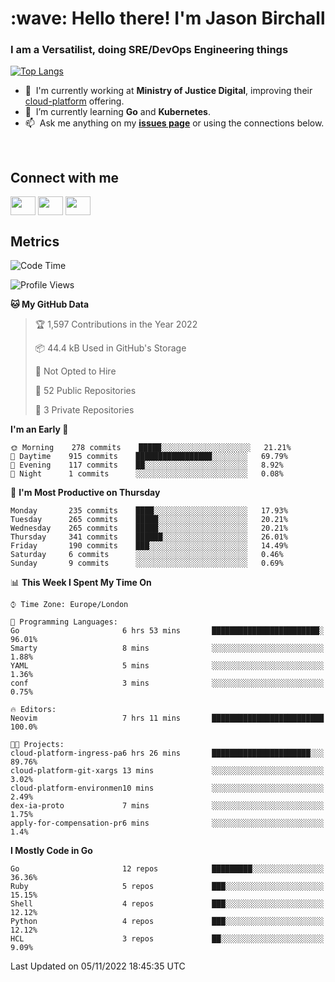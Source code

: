 <h1 align="left" id="jason-title">:wave: Hello there! I'm Jason Birchall</h1>
<h3 align="left">I am a Versatilist, doing SRE/DevOps Engineering things</h3>

[![Top Langs](https://github-readme-stats.vercel.app/api?username=jasonBirchall&show_icons=true&count_private=true&include_all_commits=true&theme=gruvbox)](https://github.com/anuraghazra/github-readme-stats)

- :office: &nbsp;I'm currently working at **Ministry of Justice Digital**, improving their [cloud-platform](https://github.com/ministryofjustice/cloud-platform) offering.
- :seedling: &nbsp;I’m currently learning **Go** and **Kubernetes**.
- :mailbox: &nbsp;Ask me anything on my **[issues page]** or using the connections below.


<br>

<h2>Connect with me</h2>
<p>
<a href="https://twitter.com/jsonBirchall" target="blank"><img align="center" src="https://cdn.jsdelivr.net/npm/simple-icons@3.0.1/icons/twitter.svg" alt="" height="30" width="40" /></a>
<a href="https://keybase.io/json0" target="blank"><img align="center" src="https://cdn.jsdelivr.net/npm/simple-icons@3.0.1/icons/keybase.svg" alt="" height="30" width="40" /></a>
<a href="https://www.reddit.com/user/kakorate" target="blank"><img align="center" src="https://cdn.jsdelivr.net/npm/simple-icons@3.0.1/icons/reddit.svg" alt="" height="30" width="40" /></a>
</p>

<h2>Metrics</h2>

<!--START_SECTION:waka-->
![Code Time](http://img.shields.io/badge/Code%20Time-827%20hrs%2052%20mins-blue)

![Profile Views](http://img.shields.io/badge/Profile%20Views-0-blue)

**🐱 My GitHub Data** 

> 🏆 1,597 Contributions in the Year 2022
 > 
> 📦 44.4 kB Used in GitHub's Storage 
 > 
> 🚫 Not Opted to Hire
 > 
> 📜 52 Public Repositories 
 > 
> 🔑 3 Private Repositories  
 > 
**I'm an Early 🐤** 

```text
🌞 Morning    278 commits    █████░░░░░░░░░░░░░░░░░░░░   21.21% 
🌆 Daytime    915 commits    █████████████████░░░░░░░░   69.79% 
🌃 Evening    117 commits    ██░░░░░░░░░░░░░░░░░░░░░░░   8.92% 
🌙 Night      1 commits      ░░░░░░░░░░░░░░░░░░░░░░░░░   0.08%

```
📅 **I'm Most Productive on Thursday** 

```text
Monday       235 commits    ████░░░░░░░░░░░░░░░░░░░░░   17.93% 
Tuesday      265 commits    █████░░░░░░░░░░░░░░░░░░░░   20.21% 
Wednesday    265 commits    █████░░░░░░░░░░░░░░░░░░░░   20.21% 
Thursday     341 commits    ██████░░░░░░░░░░░░░░░░░░░   26.01% 
Friday       190 commits    ███░░░░░░░░░░░░░░░░░░░░░░   14.49% 
Saturday     6 commits      ░░░░░░░░░░░░░░░░░░░░░░░░░   0.46% 
Sunday       9 commits      ░░░░░░░░░░░░░░░░░░░░░░░░░   0.69%

```


📊 **This Week I Spent My Time On** 

```text
⌚︎ Time Zone: Europe/London

💬 Programming Languages: 
Go                       6 hrs 53 mins       ████████████████████████░   96.01% 
Smarty                   8 mins              ░░░░░░░░░░░░░░░░░░░░░░░░░   1.88% 
YAML                     5 mins              ░░░░░░░░░░░░░░░░░░░░░░░░░   1.36% 
conf                     3 mins              ░░░░░░░░░░░░░░░░░░░░░░░░░   0.75%

🔥 Editors: 
Neovim                   7 hrs 11 mins       █████████████████████████   100.0%

🐱‍💻 Projects: 
cloud-platform-ingress-pa6 hrs 26 mins       ██████████████████████░░░   89.76% 
cloud-platform-git-xargs 13 mins             ░░░░░░░░░░░░░░░░░░░░░░░░░   3.02% 
cloud-platform-environmen10 mins             ░░░░░░░░░░░░░░░░░░░░░░░░░   2.49% 
dex-ia-proto             7 mins              ░░░░░░░░░░░░░░░░░░░░░░░░░   1.75% 
apply-for-compensation-pr6 mins              ░░░░░░░░░░░░░░░░░░░░░░░░░   1.4%

```

**I Mostly Code in Go** 

```text
Go                       12 repos            █████████░░░░░░░░░░░░░░░░   36.36% 
Ruby                     5 repos             ███░░░░░░░░░░░░░░░░░░░░░░   15.15% 
Shell                    4 repos             ███░░░░░░░░░░░░░░░░░░░░░░   12.12% 
Python                   4 repos             ███░░░░░░░░░░░░░░░░░░░░░░   12.12% 
HCL                      3 repos             ██░░░░░░░░░░░░░░░░░░░░░░░   9.09%

```



 Last Updated on 05/11/2022 18:45:35 UTC
<!--END_SECTION:waka-->

<!-- links -->

[issues page]: https://github.com/jasonBirchall/jasonBirchall/issues "jasonBirchall/issues"
